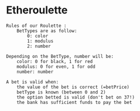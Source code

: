 # Etheroulette

    Rules of our Roulette :
        BetTypes are as follow:
            0: color
            1: modulus
            2: number

    Depending on the BetType, number will be:
        color: 0 for black, 1 for red
        modulus: 0 for even, 1 for odd
        number: number
            
    A bet is valid when:
        the value of the bet is correct (=betPrice)
        betType is known (between 0 and 2)
        the option betted is valid (don't bet on 37!)
        the bank has sufficient funds to pay the bet
